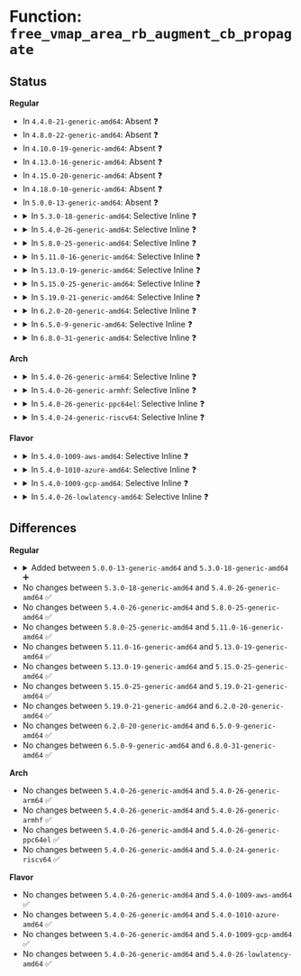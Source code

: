 # Function: <code>free_vmap_area_rb_augment_cb_propagate</code>

## Status
<b>Regular</b>
<ul>
<li>
In <code>4.4.0-21-generic-amd64</code>: Absent ❓
</li>
<li>
In <code>4.8.0-22-generic-amd64</code>: Absent ❓
</li>
<li>
In <code>4.10.0-19-generic-amd64</code>: Absent ❓
</li>
<li>
In <code>4.13.0-16-generic-amd64</code>: Absent ❓
</li>
<li>
In <code>4.15.0-20-generic-amd64</code>: Absent ❓
</li>
<li>
In <code>4.18.0-10-generic-amd64</code>: Absent ❓
</li>
<li>
In <code>5.0.0-13-generic-amd64</code>: Absent ❓
</li>
<li>
<details>
<summary>In <code>5.3.0-18-generic-amd64</code>: Selective Inline ❓</summary>

```c
void free_vmap_area_rb_augment_cb_propagate(struct rb_node * rb, struct rb_node * stop)
```

```json
{
  "name": "free_vmap_area_rb_augment_cb_propagate",
  "collision_type": "Unique Static",
  "inline_type": "Selective",
  "funcs": [
    {
      "addr": 18446744071581382420,
      "name": "free_vmap_area_rb_augment_cb_propagate",
      "external": false,
      "loc": "mm/vmalloc.c:401",
      "file": "mm/vmalloc.c",
      "inline": "declared, inlined",
      "caller_inline": [
        "mm/vmalloc.c:pcpu_get_vm_areas",
        "mm/vmalloc.c:pcpu_get_vm_areas",
        "mm/vmalloc.c:__free_vmap_area",
        "mm/vmalloc.c:__free_vmap_area",
        "mm/vmalloc.c:alloc_vmap_area",
        "mm/vmalloc.c:alloc_vmap_area"
      ],
      "caller_func": []
    }
  ],
  "symbols": [
    {
      "addr": 18446744071581363712,
      "name": "free_vmap_area_rb_augment_cb_propagate",
      "section": ".text",
      "bind": "STB_LOCAL",
      "size": 90
    }
  ]
}
```
</details>
</li>
<li>
<details>
<summary>In <code>5.4.0-26-generic-amd64</code>: Selective Inline ❓</summary>

```c
void free_vmap_area_rb_augment_cb_propagate(struct rb_node * rb, struct rb_node * stop)
```

```json
{
  "name": "free_vmap_area_rb_augment_cb_propagate",
  "collision_type": "Unique Static",
  "inline_type": "Selective",
  "funcs": [
    {
      "addr": 18446744071581443737,
      "name": "free_vmap_area_rb_augment_cb_propagate",
      "external": false,
      "loc": "mm/vmalloc.c:399",
      "file": "mm/vmalloc.c",
      "inline": "declared, inlined",
      "caller_inline": [
        "mm/vmalloc.c:pcpu_get_vm_areas",
        "mm/vmalloc.c:pcpu_get_vm_areas",
        "mm/vmalloc.c:__purge_vmap_area_lazy",
        "mm/vmalloc.c:__purge_vmap_area_lazy",
        "mm/vmalloc.c:__free_vmap_area",
        "mm/vmalloc.c:__free_vmap_area",
        "mm/vmalloc.c:alloc_vmap_area",
        "mm/vmalloc.c:alloc_vmap_area"
      ],
      "caller_func": []
    }
  ],
  "symbols": [
    {
      "addr": 18446744071581423392,
      "name": "free_vmap_area_rb_augment_cb_propagate",
      "section": ".text",
      "bind": "STB_LOCAL",
      "size": 76
    }
  ]
}
```
</details>
</li>
<li>
<details>
<summary>In <code>5.8.0-25-generic-amd64</code>: Selective Inline ❓</summary>

```c
void free_vmap_area_rb_augment_cb_propagate(struct rb_node * rb, struct rb_node * stop)
```

```json
{
  "name": "free_vmap_area_rb_augment_cb_propagate",
  "collision_type": "Unique Static",
  "inline_type": "Selective",
  "funcs": [
    {
      "addr": 18446744071581642015,
      "name": "free_vmap_area_rb_augment_cb_propagate",
      "external": false,
      "loc": "mm/vmalloc.c:481",
      "file": "mm/vmalloc.c",
      "inline": "declared, inlined",
      "caller_inline": [
        "mm/vmalloc.c:pcpu_get_vm_areas",
        "mm/vmalloc.c:pcpu_get_vm_areas",
        "mm/vmalloc.c:pcpu_get_vm_areas",
        "mm/vmalloc.c:pcpu_get_vm_areas",
        "mm/vmalloc.c:__purge_vmap_area_lazy",
        "mm/vmalloc.c:__purge_vmap_area_lazy",
        "mm/vmalloc.c:alloc_vmap_area",
        "mm/vmalloc.c:alloc_vmap_area",
        "mm/vmalloc.c:free_vmap_area",
        "mm/vmalloc.c:free_vmap_area"
      ],
      "caller_func": []
    }
  ],
  "symbols": [
    {
      "addr": 18446744071581627840,
      "name": "free_vmap_area_rb_augment_cb_propagate",
      "section": ".text",
      "bind": "STB_LOCAL",
      "size": 78
    }
  ]
}
```
</details>
</li>
<li>
<details>
<summary>In <code>5.11.0-16-generic-amd64</code>: Selective Inline ❓</summary>

```c
void free_vmap_area_rb_augment_cb_propagate(struct rb_node * rb, struct rb_node * stop)
```

```json
{
  "name": "free_vmap_area_rb_augment_cb_propagate",
  "collision_type": "Unique Static",
  "inline_type": "Selective",
  "funcs": [
    {
      "addr": 18446744071581688525,
      "name": "free_vmap_area_rb_augment_cb_propagate",
      "external": false,
      "loc": "mm/vmalloc.c:483",
      "file": "mm/vmalloc.c",
      "inline": "declared, inlined",
      "caller_inline": [
        "mm/vmalloc.c:pcpu_get_vm_areas",
        "mm/vmalloc.c:pcpu_get_vm_areas",
        "mm/vmalloc.c:pcpu_get_vm_areas",
        "mm/vmalloc.c:pcpu_get_vm_areas",
        "mm/vmalloc.c:__purge_vmap_area_lazy",
        "mm/vmalloc.c:__purge_vmap_area_lazy",
        "mm/vmalloc.c:__purge_vmap_area_lazy",
        "mm/vmalloc.c:alloc_vmap_area",
        "mm/vmalloc.c:alloc_vmap_area",
        "mm/vmalloc.c:alloc_vmap_area",
        "mm/vmalloc.c:free_vmap_area",
        "mm/vmalloc.c:free_vmap_area",
        "mm/vmalloc.c:free_vmap_area"
      ],
      "caller_func": [
        "mm/vmalloc.c:pcpu_get_vm_areas",
        "mm/vmalloc.c:pcpu_get_vm_areas",
        "mm/vmalloc.c:pcpu_get_vm_areas"
      ]
    }
  ],
  "symbols": [
    {
      "addr": 18446744071581673536,
      "name": "free_vmap_area_rb_augment_cb_propagate",
      "section": ".text",
      "bind": "STB_LOCAL",
      "size": 78
    }
  ]
}
```
</details>
</li>
<li>
<details>
<summary>In <code>5.13.0-19-generic-amd64</code>: Selective Inline ❓</summary>

```c
void free_vmap_area_rb_augment_cb_propagate(struct rb_node * rb, struct rb_node * stop)
```

```json
{
  "name": "free_vmap_area_rb_augment_cb_propagate",
  "collision_type": "Unique Static",
  "inline_type": "Selective",
  "funcs": [
    {
      "addr": 18446744071581710779,
      "name": "free_vmap_area_rb_augment_cb_propagate",
      "external": false,
      "loc": "mm/vmalloc.c:760",
      "file": "mm/vmalloc.c",
      "inline": "declared, inlined",
      "caller_inline": [
        "mm/vmalloc.c:pcpu_get_vm_areas",
        "mm/vmalloc.c:pcpu_get_vm_areas",
        "mm/vmalloc.c:pcpu_get_vm_areas",
        "mm/vmalloc.c:pcpu_get_vm_areas",
        "mm/vmalloc.c:__purge_vmap_area_lazy",
        "mm/vmalloc.c:__purge_vmap_area_lazy",
        "mm/vmalloc.c:__purge_vmap_area_lazy",
        "mm/vmalloc.c:alloc_vmap_area",
        "mm/vmalloc.c:alloc_vmap_area",
        "mm/vmalloc.c:alloc_vmap_area",
        "mm/vmalloc.c:free_vmap_area",
        "mm/vmalloc.c:free_vmap_area",
        "mm/vmalloc.c:free_vmap_area"
      ],
      "caller_func": [
        "mm/vmalloc.c:pcpu_get_vm_areas",
        "mm/vmalloc.c:pcpu_get_vm_areas",
        "mm/vmalloc.c:pcpu_get_vm_areas"
      ]
    }
  ],
  "symbols": [
    {
      "addr": 18446744071581694832,
      "name": "free_vmap_area_rb_augment_cb_propagate",
      "section": ".text",
      "bind": "STB_LOCAL",
      "size": 78
    }
  ]
}
```
</details>
</li>
<li>
<details>
<summary>In <code>5.15.0-25-generic-amd64</code>: Selective Inline ❓</summary>

```c
void free_vmap_area_rb_augment_cb_propagate(struct rb_node * rb, struct rb_node * stop)
```

```json
{
  "name": "free_vmap_area_rb_augment_cb_propagate",
  "collision_type": "Unique Static",
  "inline_type": "Selective",
  "funcs": [
    {
      "addr": 18446744071581982691,
      "name": "free_vmap_area_rb_augment_cb_propagate",
      "external": false,
      "loc": "mm/vmalloc.c:788",
      "file": "mm/vmalloc.c",
      "inline": "declared, inlined",
      "caller_inline": [
        "mm/vmalloc.c:pcpu_get_vm_areas",
        "mm/vmalloc.c:pcpu_get_vm_areas",
        "mm/vmalloc.c:pcpu_get_vm_areas",
        "mm/vmalloc.c:pcpu_get_vm_areas",
        "mm/vmalloc.c:__purge_vmap_area_lazy",
        "mm/vmalloc.c:__purge_vmap_area_lazy",
        "mm/vmalloc.c:__purge_vmap_area_lazy",
        "mm/vmalloc.c:alloc_vmap_area",
        "mm/vmalloc.c:alloc_vmap_area",
        "mm/vmalloc.c:alloc_vmap_area",
        "mm/vmalloc.c:free_vmap_area",
        "mm/vmalloc.c:free_vmap_area",
        "mm/vmalloc.c:free_vmap_area"
      ],
      "caller_func": [
        "mm/vmalloc.c:pcpu_get_vm_areas",
        "mm/vmalloc.c:pcpu_get_vm_areas",
        "mm/vmalloc.c:pcpu_get_vm_areas"
      ]
    }
  ],
  "symbols": [
    {
      "addr": 18446744071581967008,
      "name": "free_vmap_area_rb_augment_cb_propagate",
      "section": ".text",
      "bind": "STB_LOCAL",
      "size": 78
    }
  ]
}
```
</details>
</li>
<li>
<details>
<summary>In <code>5.19.0-21-generic-amd64</code>: Selective Inline ❓</summary>

```c
void free_vmap_area_rb_augment_cb_propagate(struct rb_node * rb, struct rb_node * stop)
```

```json
{
  "name": "free_vmap_area_rb_augment_cb_propagate",
  "collision_type": "Unique Static",
  "inline_type": "Selective",
  "funcs": [
    {
      "addr": 18446744071582404450,
      "name": "free_vmap_area_rb_augment_cb_propagate",
      "external": false,
      "loc": "mm/vmalloc.c:778",
      "file": "mm/vmalloc.c",
      "inline": "declared, inlined",
      "caller_inline": [
        "mm/vmalloc.c:pcpu_get_vm_areas",
        "mm/vmalloc.c:pcpu_get_vm_areas",
        "mm/vmalloc.c:pcpu_get_vm_areas",
        "mm/vmalloc.c:pcpu_get_vm_areas",
        "mm/vmalloc.c:pcpu_get_vm_areas",
        "mm/vmalloc.c:__purge_vmap_area_lazy",
        "mm/vmalloc.c:__purge_vmap_area_lazy",
        "mm/vmalloc.c:__purge_vmap_area_lazy",
        "mm/vmalloc.c:alloc_vmap_area",
        "mm/vmalloc.c:alloc_vmap_area",
        "mm/vmalloc.c:alloc_vmap_area",
        "mm/vmalloc.c:free_vmap_area",
        "mm/vmalloc.c:free_vmap_area",
        "mm/vmalloc.c:free_vmap_area"
      ],
      "caller_func": [
        "mm/vmalloc.c:pcpu_get_vm_areas"
      ]
    }
  ],
  "symbols": [
    {
      "addr": 18446744071582388512,
      "name": "free_vmap_area_rb_augment_cb_propagate",
      "section": ".text",
      "bind": "STB_LOCAL",
      "size": 90
    }
  ]
}
```
</details>
</li>
<li>
<details>
<summary>In <code>6.2.0-20-generic-amd64</code>: Selective Inline ❓</summary>

```c
void free_vmap_area_rb_augment_cb_propagate(struct rb_node * rb, struct rb_node * stop)
```

```json
{
  "name": "free_vmap_area_rb_augment_cb_propagate",
  "collision_type": "Unique Static",
  "inline_type": "Selective",
  "funcs": [
    {
      "addr": 18446744071582911155,
      "name": "free_vmap_area_rb_augment_cb_propagate",
      "external": false,
      "loc": "mm/vmalloc.c:797",
      "file": "mm/vmalloc.c",
      "inline": "declared, inlined",
      "caller_inline": [
        "mm/vmalloc.c:pcpu_get_vm_areas",
        "mm/vmalloc.c:pcpu_get_vm_areas",
        "mm/vmalloc.c:pcpu_get_vm_areas",
        "mm/vmalloc.c:pcpu_get_vm_areas",
        "mm/vmalloc.c:pcpu_get_vm_areas",
        "mm/vmalloc.c:__purge_vmap_area_lazy",
        "mm/vmalloc.c:__purge_vmap_area_lazy",
        "mm/vmalloc.c:__purge_vmap_area_lazy",
        "mm/vmalloc.c:alloc_vmap_area",
        "mm/vmalloc.c:alloc_vmap_area",
        "mm/vmalloc.c:alloc_vmap_area",
        "mm/vmalloc.c:free_vmap_area",
        "mm/vmalloc.c:free_vmap_area",
        "mm/vmalloc.c:free_vmap_area"
      ],
      "caller_func": [
        "mm/vmalloc.c:pcpu_get_vm_areas"
      ]
    }
  ],
  "symbols": [
    {
      "addr": 18446744071582893136,
      "name": "free_vmap_area_rb_augment_cb_propagate",
      "section": ".text",
      "bind": "STB_LOCAL",
      "size": 90
    }
  ]
}
```
</details>
</li>
<li>
<details>
<summary>In <code>6.5.0-9-generic-amd64</code>: Selective Inline ❓</summary>

```c
void free_vmap_area_rb_augment_cb_propagate(struct rb_node * rb, struct rb_node * stop)
```

```json
{
  "name": "free_vmap_area_rb_augment_cb_propagate",
  "collision_type": "Unique Static",
  "inline_type": "Selective",
  "funcs": [
    {
      "addr": 18446744071583127644,
      "name": "free_vmap_area_rb_augment_cb_propagate",
      "external": false,
      "loc": "mm/vmalloc.c:790",
      "file": "mm/vmalloc.c",
      "inline": "declared, inlined",
      "caller_inline": [
        "mm/vmalloc.c:pcpu_get_vm_areas",
        "mm/vmalloc.c:pcpu_get_vm_areas",
        "mm/vmalloc.c:pcpu_get_vm_areas",
        "mm/vmalloc.c:pcpu_get_vm_areas",
        "mm/vmalloc.c:pcpu_get_vm_areas",
        "mm/vmalloc.c:__purge_vmap_area_lazy",
        "mm/vmalloc.c:__purge_vmap_area_lazy",
        "mm/vmalloc.c:__purge_vmap_area_lazy",
        "mm/vmalloc.c:alloc_vmap_area",
        "mm/vmalloc.c:alloc_vmap_area",
        "mm/vmalloc.c:alloc_vmap_area",
        "mm/vmalloc.c:free_vmap_area",
        "mm/vmalloc.c:free_vmap_area",
        "mm/vmalloc.c:free_vmap_area"
      ],
      "caller_func": [
        "mm/vmalloc.c:pcpu_get_vm_areas"
      ]
    }
  ],
  "symbols": [
    {
      "addr": 18446744071583108464,
      "name": "free_vmap_area_rb_augment_cb_propagate",
      "section": ".text",
      "bind": "STB_LOCAL",
      "size": 101
    }
  ]
}
```
</details>
</li>
<li>
<details>
<summary>In <code>6.8.0-31-generic-amd64</code>: Selective Inline ❓</summary>

```c
void free_vmap_area_rb_augment_cb_propagate(struct rb_node * rb, struct rb_node * stop)
```

```json
{
  "name": "free_vmap_area_rb_augment_cb_propagate",
  "collision_type": "Unique Static",
  "inline_type": "Selective",
  "funcs": [
    {
      "addr": 18446744071583310647,
      "name": "free_vmap_area_rb_augment_cb_propagate",
      "external": false,
      "loc": "mm/vmalloc.c:790",
      "file": "mm/vmalloc.c",
      "inline": "declared, inlined",
      "caller_inline": [
        "mm/vmalloc.c:pcpu_get_vm_areas",
        "mm/vmalloc.c:pcpu_get_vm_areas",
        "mm/vmalloc.c:pcpu_get_vm_areas",
        "mm/vmalloc.c:pcpu_get_vm_areas",
        "mm/vmalloc.c:pcpu_get_vm_areas",
        "mm/vmalloc.c:__purge_vmap_area_lazy",
        "mm/vmalloc.c:__purge_vmap_area_lazy",
        "mm/vmalloc.c:__purge_vmap_area_lazy",
        "mm/vmalloc.c:alloc_vmap_area",
        "mm/vmalloc.c:alloc_vmap_area",
        "mm/vmalloc.c:alloc_vmap_area",
        "mm/vmalloc.c:free_vmap_area",
        "mm/vmalloc.c:free_vmap_area",
        "mm/vmalloc.c:free_vmap_area"
      ],
      "caller_func": [
        "mm/vmalloc.c:pcpu_get_vm_areas"
      ]
    }
  ],
  "symbols": [
    {
      "addr": 18446744071583290720,
      "name": "free_vmap_area_rb_augment_cb_propagate",
      "section": ".text",
      "bind": "STB_LOCAL",
      "size": 101
    }
  ]
}
```
</details>
</li>
</ul>
<b>Arch</b>
<ul>
<li>
<details>
<summary>In <code>5.4.0-26-generic-arm64</code>: Selective Inline ❓</summary>

```c
void free_vmap_area_rb_augment_cb_propagate(struct rb_node * rb, struct rb_node * stop)
```

```json
{
  "name": "free_vmap_area_rb_augment_cb_propagate",
  "collision_type": "Unique Static",
  "inline_type": "Selective",
  "funcs": [
    {
      "addr": 18446603336492849652,
      "name": "free_vmap_area_rb_augment_cb_propagate",
      "external": false,
      "loc": "mm/vmalloc.c:399",
      "file": "mm/vmalloc.c",
      "inline": "declared, inlined",
      "caller_inline": [
        "mm/vmalloc.c:pcpu_get_vm_areas",
        "mm/vmalloc.c:pcpu_get_vm_areas",
        "mm/vmalloc.c:__purge_vmap_area_lazy",
        "mm/vmalloc.c:__purge_vmap_area_lazy",
        "mm/vmalloc.c:__free_vmap_area",
        "mm/vmalloc.c:__free_vmap_area",
        "mm/vmalloc.c:alloc_vmap_area",
        "mm/vmalloc.c:alloc_vmap_area"
      ],
      "caller_func": []
    }
  ],
  "symbols": [
    {
      "addr": 18446603336492825472,
      "name": "free_vmap_area_rb_augment_cb_propagate",
      "section": ".text",
      "bind": "STB_LOCAL",
      "size": 96
    }
  ]
}
```
</details>
</li>
<li>
<details>
<summary>In <code>5.4.0-26-generic-armhf</code>: Selective Inline ❓</summary>

```c
void free_vmap_area_rb_augment_cb_propagate(struct rb_node * rb, struct rb_node * stop)
```

```json
{
  "name": "free_vmap_area_rb_augment_cb_propagate",
  "collision_type": "Unique Static",
  "inline_type": "Selective",
  "funcs": [
    {
      "addr": 3226645464,
      "name": "free_vmap_area_rb_augment_cb_propagate",
      "external": false,
      "loc": "mm/vmalloc.c:399",
      "file": "mm/vmalloc.c",
      "inline": "declared, inlined",
      "caller_inline": [
        "mm/vmalloc.c:pcpu_get_vm_areas",
        "mm/vmalloc.c:pcpu_get_vm_areas",
        "mm/vmalloc.c:__purge_vmap_area_lazy",
        "mm/vmalloc.c:__purge_vmap_area_lazy",
        "mm/vmalloc.c:__free_vmap_area",
        "mm/vmalloc.c:__free_vmap_area"
      ],
      "caller_func": []
    }
  ],
  "symbols": [
    {
      "addr": 3226630804,
      "name": "free_vmap_area_rb_augment_cb_propagate",
      "section": ".text",
      "bind": "STB_LOCAL",
      "size": 116
    }
  ]
}
```
</details>
</li>
<li>
<details>
<summary>In <code>5.4.0-26-generic-ppc64el</code>: Selective Inline ❓</summary>

```c
void free_vmap_area_rb_augment_cb_propagate(struct rb_node * rb, struct rb_node * stop)
```

```json
{
  "name": "free_vmap_area_rb_augment_cb_propagate",
  "collision_type": "Unique Static",
  "inline_type": "Selective",
  "funcs": [
    {
      "addr": 13835058055286237632,
      "name": "free_vmap_area_rb_augment_cb_propagate",
      "external": false,
      "loc": "mm/vmalloc.c:399",
      "file": "mm/vmalloc.c",
      "inline": "declared, inlined",
      "caller_inline": [
        "mm/vmalloc.c:pcpu_get_vm_areas",
        "mm/vmalloc.c:pcpu_get_vm_areas",
        "mm/vmalloc.c:__purge_vmap_area_lazy",
        "mm/vmalloc.c:__purge_vmap_area_lazy",
        "mm/vmalloc.c:__free_vmap_area",
        "mm/vmalloc.c:__free_vmap_area",
        "mm/vmalloc.c:alloc_vmap_area",
        "mm/vmalloc.c:alloc_vmap_area"
      ],
      "caller_func": []
    }
  ],
  "symbols": [
    {
      "addr": 13835058055286208672,
      "name": "free_vmap_area_rb_augment_cb_propagate",
      "section": ".text",
      "bind": "STB_LOCAL",
      "size": 112
    }
  ]
}
```
</details>
</li>
<li>
<details>
<summary>In <code>5.4.0-24-generic-riscv64</code>: Selective Inline ❓</summary>

```c
void free_vmap_area_rb_augment_cb_propagate(struct rb_node * rb, struct rb_node * stop)
```

```json
{
  "name": "free_vmap_area_rb_augment_cb_propagate",
  "collision_type": "Unique Static",
  "inline_type": "Selective",
  "funcs": [
    {
      "addr": 18446743936272798952,
      "name": "free_vmap_area_rb_augment_cb_propagate",
      "external": false,
      "loc": "mm/vmalloc.c:399",
      "file": "mm/vmalloc.c",
      "inline": "declared, inlined",
      "caller_inline": [
        "mm/vmalloc.c:pcpu_get_vm_areas",
        "mm/vmalloc.c:pcpu_get_vm_areas",
        "mm/vmalloc.c:__free_vmap_area",
        "mm/vmalloc.c:__free_vmap_area"
      ],
      "caller_func": []
    }
  ],
  "symbols": [
    {
      "addr": 18446743936272781432,
      "name": "free_vmap_area_rb_augment_cb_propagate",
      "section": ".text",
      "bind": "STB_LOCAL",
      "size": 68
    }
  ]
}
```
</details>
</li>
</ul>
<b>Flavor</b>
<ul>
<li>
<details>
<summary>In <code>5.4.0-1009-aws-amd64</code>: Selective Inline ❓</summary>

```c
void free_vmap_area_rb_augment_cb_propagate(struct rb_node * rb, struct rb_node * stop)
```

```json
{
  "name": "free_vmap_area_rb_augment_cb_propagate",
  "collision_type": "Unique Static",
  "inline_type": "Selective",
  "funcs": [
    {
      "addr": 18446744071581412585,
      "name": "free_vmap_area_rb_augment_cb_propagate",
      "external": false,
      "loc": "mm/vmalloc.c:399",
      "file": "mm/vmalloc.c",
      "inline": "declared, inlined",
      "caller_inline": [
        "mm/vmalloc.c:pcpu_get_vm_areas",
        "mm/vmalloc.c:pcpu_get_vm_areas",
        "mm/vmalloc.c:__purge_vmap_area_lazy",
        "mm/vmalloc.c:__purge_vmap_area_lazy",
        "mm/vmalloc.c:__free_vmap_area",
        "mm/vmalloc.c:__free_vmap_area",
        "mm/vmalloc.c:alloc_vmap_area",
        "mm/vmalloc.c:alloc_vmap_area"
      ],
      "caller_func": []
    }
  ],
  "symbols": [
    {
      "addr": 18446744071581392240,
      "name": "free_vmap_area_rb_augment_cb_propagate",
      "section": ".text",
      "bind": "STB_LOCAL",
      "size": 76
    }
  ]
}
```
</details>
</li>
<li>
<details>
<summary>In <code>5.4.0-1010-azure-amd64</code>: Selective Inline ❓</summary>

```c
void free_vmap_area_rb_augment_cb_propagate(struct rb_node * rb, struct rb_node * stop)
```

```json
{
  "name": "free_vmap_area_rb_augment_cb_propagate",
  "collision_type": "Unique Static",
  "inline_type": "Selective",
  "funcs": [
    {
      "addr": 18446744071581355097,
      "name": "free_vmap_area_rb_augment_cb_propagate",
      "external": false,
      "loc": "mm/vmalloc.c:399",
      "file": "mm/vmalloc.c",
      "inline": "declared, inlined",
      "caller_inline": [
        "mm/vmalloc.c:pcpu_get_vm_areas",
        "mm/vmalloc.c:pcpu_get_vm_areas",
        "mm/vmalloc.c:__purge_vmap_area_lazy",
        "mm/vmalloc.c:__purge_vmap_area_lazy",
        "mm/vmalloc.c:__free_vmap_area",
        "mm/vmalloc.c:__free_vmap_area",
        "mm/vmalloc.c:alloc_vmap_area",
        "mm/vmalloc.c:alloc_vmap_area"
      ],
      "caller_func": []
    }
  ],
  "symbols": [
    {
      "addr": 18446744071581334944,
      "name": "free_vmap_area_rb_augment_cb_propagate",
      "section": ".text",
      "bind": "STB_LOCAL",
      "size": 76
    }
  ]
}
```
</details>
</li>
<li>
<details>
<summary>In <code>5.4.0-1009-gcp-amd64</code>: Selective Inline ❓</summary>

```c
void free_vmap_area_rb_augment_cb_propagate(struct rb_node * rb, struct rb_node * stop)
```

```json
{
  "name": "free_vmap_area_rb_augment_cb_propagate",
  "collision_type": "Unique Static",
  "inline_type": "Selective",
  "funcs": [
    {
      "addr": 18446744071581403785,
      "name": "free_vmap_area_rb_augment_cb_propagate",
      "external": false,
      "loc": "mm/vmalloc.c:399",
      "file": "mm/vmalloc.c",
      "inline": "declared, inlined",
      "caller_inline": [
        "mm/vmalloc.c:pcpu_get_vm_areas",
        "mm/vmalloc.c:pcpu_get_vm_areas",
        "mm/vmalloc.c:__purge_vmap_area_lazy",
        "mm/vmalloc.c:__purge_vmap_area_lazy",
        "mm/vmalloc.c:__free_vmap_area",
        "mm/vmalloc.c:__free_vmap_area",
        "mm/vmalloc.c:alloc_vmap_area",
        "mm/vmalloc.c:alloc_vmap_area"
      ],
      "caller_func": []
    }
  ],
  "symbols": [
    {
      "addr": 18446744071581383440,
      "name": "free_vmap_area_rb_augment_cb_propagate",
      "section": ".text",
      "bind": "STB_LOCAL",
      "size": 76
    }
  ]
}
```
</details>
</li>
<li>
<details>
<summary>In <code>5.4.0-26-lowlatency-amd64</code>: Selective Inline ❓</summary>

```c
void free_vmap_area_rb_augment_cb_propagate(struct rb_node * rb, struct rb_node * stop)
```

```json
{
  "name": "free_vmap_area_rb_augment_cb_propagate",
  "collision_type": "Unique Static",
  "inline_type": "Selective",
  "funcs": [
    {
      "addr": 18446744071581467786,
      "name": "free_vmap_area_rb_augment_cb_propagate",
      "external": false,
      "loc": "mm/vmalloc.c:399",
      "file": "mm/vmalloc.c",
      "inline": "declared, inlined",
      "caller_inline": [
        "mm/vmalloc.c:pcpu_get_vm_areas",
        "mm/vmalloc.c:pcpu_get_vm_areas",
        "mm/vmalloc.c:__purge_vmap_area_lazy",
        "mm/vmalloc.c:__purge_vmap_area_lazy",
        "mm/vmalloc.c:__free_vmap_area",
        "mm/vmalloc.c:__free_vmap_area",
        "mm/vmalloc.c:alloc_vmap_area",
        "mm/vmalloc.c:alloc_vmap_area"
      ],
      "caller_func": []
    }
  ],
  "symbols": [
    {
      "addr": 18446744071581447328,
      "name": "free_vmap_area_rb_augment_cb_propagate",
      "section": ".text",
      "bind": "STB_LOCAL",
      "size": 76
    }
  ]
}
```
</details>
</li>
</ul>

## Differences
<b>Regular</b>
<ul>
<li>
<details>
<summary>Added between <code>5.0.0-13-generic-amd64</code> and <code>5.3.0-18-generic-amd64</code> ➕</summary>

```c
void free_vmap_area_rb_augment_cb_propagate(struct rb_node * rb, struct rb_node * stop)
```
</details>
</li>
<li>
No changes between <code>5.3.0-18-generic-amd64</code> and <code>5.4.0-26-generic-amd64</code> ✅
</li>
<li>
No changes between <code>5.4.0-26-generic-amd64</code> and <code>5.8.0-25-generic-amd64</code> ✅
</li>
<li>
No changes between <code>5.8.0-25-generic-amd64</code> and <code>5.11.0-16-generic-amd64</code> ✅
</li>
<li>
No changes between <code>5.11.0-16-generic-amd64</code> and <code>5.13.0-19-generic-amd64</code> ✅
</li>
<li>
No changes between <code>5.13.0-19-generic-amd64</code> and <code>5.15.0-25-generic-amd64</code> ✅
</li>
<li>
No changes between <code>5.15.0-25-generic-amd64</code> and <code>5.19.0-21-generic-amd64</code> ✅
</li>
<li>
No changes between <code>5.19.0-21-generic-amd64</code> and <code>6.2.0-20-generic-amd64</code> ✅
</li>
<li>
No changes between <code>6.2.0-20-generic-amd64</code> and <code>6.5.0-9-generic-amd64</code> ✅
</li>
<li>
No changes between <code>6.5.0-9-generic-amd64</code> and <code>6.8.0-31-generic-amd64</code> ✅
</li>
</ul>
<b>Arch</b>
<ul>
<li>
No changes between <code>5.4.0-26-generic-amd64</code> and <code>5.4.0-26-generic-arm64</code> ✅
</li>
<li>
No changes between <code>5.4.0-26-generic-amd64</code> and <code>5.4.0-26-generic-armhf</code> ✅
</li>
<li>
No changes between <code>5.4.0-26-generic-amd64</code> and <code>5.4.0-26-generic-ppc64el</code> ✅
</li>
<li>
No changes between <code>5.4.0-26-generic-amd64</code> and <code>5.4.0-24-generic-riscv64</code> ✅
</li>
</ul>
<b>Flavor</b>
<ul>
<li>
No changes between <code>5.4.0-26-generic-amd64</code> and <code>5.4.0-1009-aws-amd64</code> ✅
</li>
<li>
No changes between <code>5.4.0-26-generic-amd64</code> and <code>5.4.0-1010-azure-amd64</code> ✅
</li>
<li>
No changes between <code>5.4.0-26-generic-amd64</code> and <code>5.4.0-1009-gcp-amd64</code> ✅
</li>
<li>
No changes between <code>5.4.0-26-generic-amd64</code> and <code>5.4.0-26-lowlatency-amd64</code> ✅
</li>
</ul>
